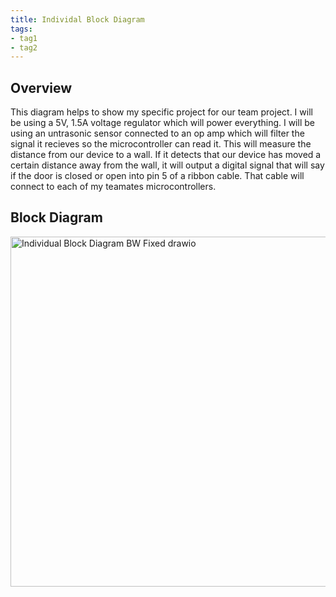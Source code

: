 ```yaml
---
title: Individal Block Diagram
tags:
- tag1
- tag2
---
```


## Overview
This diagram helps to show my specific project for our team project. I will be using a 5V, 1.5A voltage regulator which will power everything. I will be using an untrasonic sensor connected to an op amp which will filter the signal it recieves so the microcontroller can read it. This will measure the distance from our device to a wall. If it detects that our device has moved a certain distance away from the wall, it will output a digital signal that will say if the door is closed or open into pin 5 of a ribbon cable. That cable will connect to each of my teamates microcontrollers.


## Block Diagram 

<img width="741" height="560" alt="Individual Block Diagram BW Fixed drawio" src="https://github.com/user-attachments/assets/b1bb91ae-367a-4b7f-8d0c-0ec4d3e2321d" />
